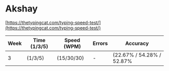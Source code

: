 # Akshay

[https://thetypingcat.com/typing-speed-test/](https://thetypingcat.com/typing-speed-test/)


|  Week  |  Time (1/3/5)  |  Speed (WPM)  |  Errors  |            Accuracy        |  
|  ----  |  ------------  |  ------------ | -------- |          ----------        |
|   3    |   (1/3/5)      |  (15/30/30)   |    -     | (22.67% / 54.28% / 52.87%  |
